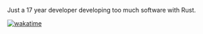 Just a 17 year developer developing too much software with Rust.  

  [![wakatime](https://wakatime.com/badge/user/069476a1-c8c9-46a1-9b03-86503f610b33.svg)](https://wakatime.com/@069476a1-c8c9-46a1-9b03-86503f610b33)
